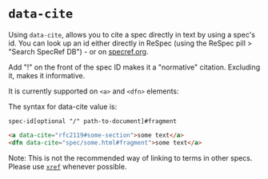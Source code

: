 # `data-cite`

Using `data-cite`, allows you to cite a spec directly in text by using a spec's id. You can look up an id either directly in ReSpec (using the ReSpec pill > "Search SpecRef DB") - or on [specref.org](https://www.specref.org/).

Add "!" on the front of the spec ID makes it a "normative" citation. Excluding it, makes it informative.

It is currently supported on `<a>` and `<dfn>` elements:

The syntax for data-cite value is:

```
spec-id[optional "/" path-to-document]#fragment
```

```html
<a data-cite="rfc2119#some-section">some text</a>
<dfn data-cite="spec/some.html#fragment">some text</a>
```

Note: This is not the recommended way of linking to terms in other specs. Please use [`xref`](xref) whenever possible.